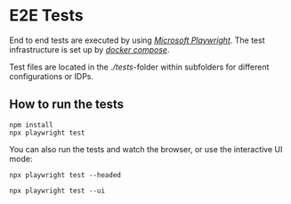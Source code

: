 # E2E Tests

End to end tests are executed by using [*Microsoft Playwright*](https://playwright.dev/).
The test infrastructure is set up by [*docker compose*](https://docs.docker.com/compose/).

Test files are located in the *./tests*-folder within subfolders for different configurations or IDPs.

## How to run the tests

```
npm install
npx playwright test
```

You can also run the tests and watch the browser, or use the interactive UI mode:

```
npx playwright test --headed
```
```
npx playwright test --ui
```
